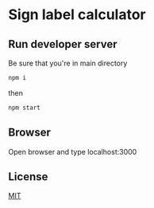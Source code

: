 # Sign label calculator


## Run developer server

Be sure that you're in main directory

```bash
npm i 
```
then
```bash
npm start
```

## Browser
Open browser and type localhost:3000

## License
[MIT](https://choosealicense.com/licenses/mit/)
